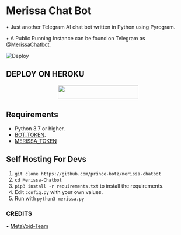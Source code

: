 # Merissa Chat Bot
• Just another Telegram AI chat bot written in Python using Pyrogram.

• A Public Running Instance can be found on Telegram as [@MerissaChatbot](https://t.me/MerissaChatbot).

![Deploy](https://telegra.ph/file/1acba17236ed11813854d.jpg)

## DEPLOY ON HEROKU

<p align="center"><a href="https://heroku.com/deploy?template=https://github.com/MaybePrince/Merissa-Chatbot/tree/Sax-ChatBot"> <img src="https://img.shields.io/badge/Deploy%20To%20Heroku-grey?style=for-the-badge&logo=heroku" width="220" height="38.45"/></a></p>

## Requirements

- Python 3.7 or higher.
- [BOT_TOKEN](https://t.me/botfather).
- [MERISSA_TOKEN](https://t.me/merissarobot)

## Self Hosting For Devs

1. `git clone https://github.com/prince-botz/merissa-chatbot`
2. `cd Merissa-Chatbot`
3. `pip3 install -r requirements.txt` to install the requirements.
5. Edit `config.py` with your own values.
6. Run with `python3 merissa.py`

### CREDITS 

• [MetaVoid-Team](https://github.com/MetaVoidTeam)

